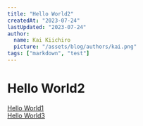 ```yaml
---
title: "Hello World2"
createdAt: "2023-07-24"
lastUpdated: "2023-07-24"
author:
  name: Kai Kiichiro
  picture: "/assets/blog/authors/kai.png"
tags: ["markdown", "test"]
---
```


# Hello World2

[Hello World1](/posts/hello-world1)  
[Hello World3](/posts/hello-world3)
